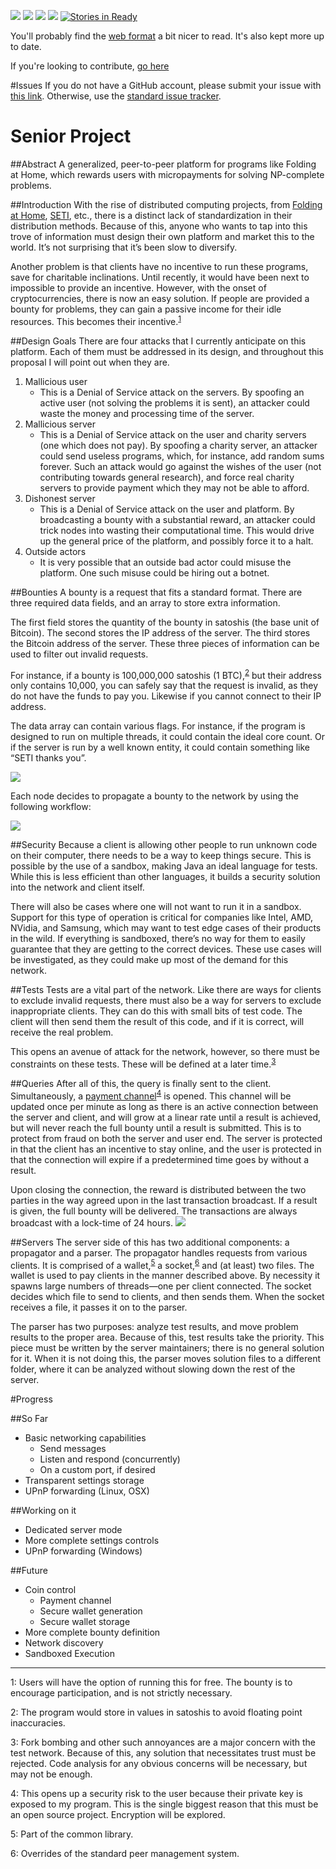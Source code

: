 [![](https://img.shields.io/travis/gappleto97/Senior-Project/master.svg?style=flat&label=Linux%20Build)](https://travis-ci.org/gappleto97/Senior-Project) [![](https://img.shields.io/appveyor/ci/gappleto97/Senior-Project/master.svg?style=flat&label=Windows%20Build)](https://ci.appveyor.com/project/gappleto97/senior-project) [![](https://img.shields.io/codecov/c/github/gappleto97/Senior-Project.svg?style=flat&label=Coverage)](https://codecov.io/github/gappleto97/Senior-Project) [![](https://img.shields.io/codeclimate/github/gappleto97/Senior-Project.svg?style=flat&label=Style%20Grade)](https://codeclimate.com/github/gappleto97/Senior-Project/) [![Stories in Ready](https://badge.waffle.io/gappleto97/Senior-Project.png?label=in%20progress&title=In%20Progress)](https://waffle.io/gappleto97/Senior-Project)

You'll probably find the [web format](https://gappleto97.github.io/Senior-Project) a bit nicer to read. It's also kept more up to date.

If you're looking to contribute, [go here](https://github.com/gappleto97/Senior-Project/blob/master/documentation/Contributing.md)

#Issues
If you do not have a GitHub account, please submit your issue with [this link](https://gitreports.com/issue/gappleto97/Senior-Project). Otherwise, use the [standard issue tracker](https://github.com/gappleto97/Senior-Project/issues/new). 

# Senior Project

##Abstract
A generalized, peer-to-peer platform for programs like Folding at Home, which rewards users with micropayments for solving NP-complete problems.

##Introduction
With the rise of distributed computing projects, from [Folding at Home](https://folding.stanford.edu/), [SETI](https://setiathome.ssl.berkeley.edu/), etc., there is a distinct lack of standardization in their distribution methods. Because of this, anyone who wants to tap into this trove of information must design their own platform and market this to the world. It’s not surprising that it’s been slow to diversify.

Another problem is that clients have no incentive to run these programs, save for charitable inclinations. Until recently, it would have been next to impossible to provide an incentive. However, with the onset of cryptocurrencies, there is now an easy solution. If people are provided a bounty for problems, they can gain a passive income for their idle resources. This becomes their incentive.<sup>[1](#myfootnote1)</sup>

##Design Goals
There are four attacks that I currently anticipate on this platform. Each of them must be addressed in its design, and throughout this proposal I will point out when they are.

1. Mallicious user
	* This is a Denial of Service attack on the servers. By spoofing an active user (not solving the problems it is sent), an attacker could waste the money and processing time of the server.
2. Mallicious server
	* This is a Denial of Service attack on the user and charity servers (one which does not pay). By spoofing a charity server, an attacker could send useless programs, which, for instance, add random sums forever. Such an attack would go against the wishes of the user (not contributing towards general research), and force real charity servers to provide payment which they may not be able to afford.
3. Dishonest server
	* This is a Denial of Service attack on the user and platform. By broadcasting a bounty with a substantial reward, an attacker could trick nodes into wasting their computational time. This would drive up the general price of the platform, and possibly force it to a halt.
4. Outside actors
	* It is very possible that an outside bad actor could misuse the platform. One such misuse could be hiring out a botnet.

##Bounties
A bounty is a request that fits a standard format. There are three required data fields, and an array to store extra information.

The first field stores the quantity of the bounty in satoshis (the base unit of Bitcoin). The second stores the IP address of the server. The third stores the Bitcoin address of the server. These three pieces of information can be used to filter out invalid requests.

For instance, if a bounty is 100,000,000 satoshis (1 BTC),<sup>[2](#myfootnote2)</sup> but their address only contains 10,000, you can safely say that the request is invalid, as they do not have the funds to pay you. Likewise if you cannot connect to their IP address.

The data array can contain various flags. For instance, if the program is designed to run on multiple threads, it could contain the ideal core count. Or if the server is run by a well known entity, it could contain something like “SETI thanks you”.

![](https://i.imgur.com/xCsjOto.png)

Each node decides to propagate a bounty to the network by using the following workflow:

![](https://i.imgur.com/bkmwNsB.png)

##Security
Because a client is allowing other people to run unknown code on their computer, there needs to be a way to keep things secure. This is possible by the use of a sandbox, making Java an ideal language for tests. While this is less efficient than other languages, it builds a security solution into the network and client itself.

There will also be cases where one will not want to run it in a sandbox. Support for this type of operation is critical for companies like Intel, AMD, NVidia, and Samsung, which may want to test edge cases of their products in the wild. If everything is sandboxed, there’s no way for them to easily guarantee that they are getting to the correct devices. These use cases will be investigated, as they could make up most of the demand for this network.


##Tests
Tests are a vital part of the network. Like there are ways for clients to exclude invalid requests, there must also be a way for servers to exclude inappropriate clients. They can do this with small bits of test code. The client will then send them the result of this code, and if it is correct, will receive the real problem.

This opens an avenue of attack for the network, however, so there must be constraints on these tests. These will be defined at a later time.<sup>[3](#myfootnote3)</sup>

##Queries
After all of this, the query is finally sent to the client. Simultaneously, a [payment channel](https://bitcoin.org/en/developer-guide#micropayment-channel)<sup>[4](#myfootnote4)</sup> is opened. This channel will be updated once per minute as long as there is an active connection between the server and client, and will grow at a linear rate until a result is achieved, but will never reach the full bounty until a result is submitted. This is to protect from fraud on both the server and user end. The server is protected in that the client has an incentive to stay online, and the user is protected in that the connection will expire if a predetermined time goes by without a result.

Upon closing the connection, the reward is distributed between the two parties in the way agreed upon in the last transaction broadcast. If a result is given, the full bounty will be delivered. The transactions are always broadcast with a lock-time of 24 hours.
![](https://i.imgur.com/I25QiL0.png)

##Servers
The server side of this has two additional components: a propagator and a parser. The propagator handles requests from various clients. It is comprised of a wallet,<sup>[5](#myfootnote5)</sup> a socket,<sup>[6](#myfootnote6)</sup> and (at least) two files. The wallet is used to pay clients in the manner described above. By necessity it spawns large numbers of threads—one per client connected. The socket decides which file to send to clients, and then sends them. When the socket receives a file, it passes it on to the parser.

The parser has two purposes: analyze test results, and move problem results to the proper area. Because of this, test results take the priority. This piece must be written by the server maintainers; there is no general solution for it. When it is not doing this, the parser moves solution files to a different folder, where it can be analyzed without slowing down the rest of the server.

#Progress

##So Far

* Basic networking capabilities
  * Send messages
  * Listen and respond (concurrently)
  * On a custom port, if desired
* Transparent settings storage
* UPnP forwarding (Linux, OSX)
 
##Working on it

* Dedicated server mode
* More complete settings controls
* UPnP forwarding (Windows)

##Future

* Coin control
  * Payment channel
  * Secure wallet generation
  * Secure wallet storage
* More complete bounty definition
* Network discovery
* Sandboxed Execution

----------------------------

<a name="myfootnote1">1</a>: Users will have the option of running this for free. The bounty is to encourage participation, and is not strictly necessary.

<a name="myfootnote2">2</a>: The program would store in values in satoshis to avoid floating point inaccuracies.

<a name="myfootnote3">3</a>: Fork bombing and other such annoyances are a major concern with the test network. Because of this, any solution that necessitates trust must be rejected. Code analysis for any obvious concerns will be necessary, but may not be enough.

<a name="myfootnote4">4</a>: This opens up a security risk to the user because their private key is exposed to my program. This is the single biggest reason that this must be an open source project. Encryption will be explored.

<a name="myfootnote5">5</a>: Part of the common library.

<a name="myfootnote6">6</a>: Overrides of the standard peer management system.
